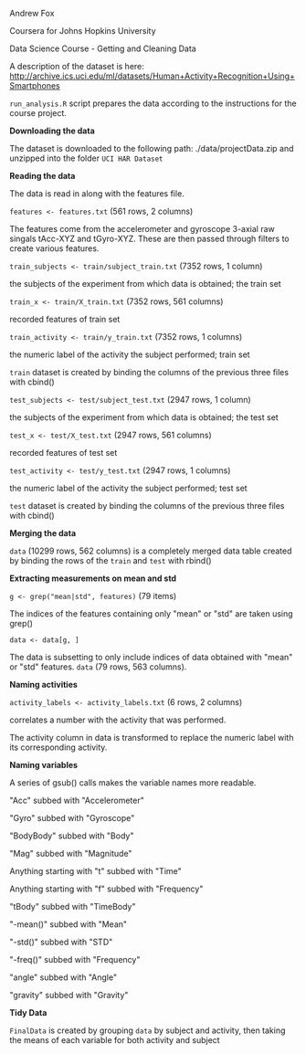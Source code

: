 Andrew Fox

Coursera for Johns Hopkins University

Data Science Course - Getting and Cleaning Data

A description of the dataset is here: <http://archive.ics.uci.edu/ml/datasets/Human+Activity+Recognition+Using+Smartphones>

`run_analysis.R` script prepares the data according to the instructions for the course project.

**Downloading the data**

The dataset is downloaded to the following path: ./data/projectData.zip and unzipped into the folder `UCI HAR Dataset`

**Reading the data**

The data is read in along with the features file.

`features <- features.txt` (561 rows, 2 columns)

The features come from the accelerometer and gyroscope 3-axial raw singals tAcc-XYZ and tGyro-XYZ. These are then passed through filters to create various features.

`train_subjects <- train/subject_train.txt` (7352 rows, 1 column)

the subjects of the experiment from which data is obtained; the train set

`train_x <- train/X_train.txt` (7352 rows, 561 columns)

recorded features of train set

`train_activity <- train/y_train.txt` (7352 rows, 1 columns)

the numeric label of the activity the subject performed; train set

`train` dataset is created by binding the columns of the previous three files with cbind()

`test_subjects <- test/subject_test.txt` (2947 rows, 1 column)

the subjects of the experiment from which data is obtained; the test set

`test_x <- test/X_test.txt` (2947 rows, 561 columns)

recorded features of test set

`test_activity <- test/y_test.txt` (2947 rows, 1 columns)

the numeric label of the activity the subject performed; test set

`test` dataset is created by binding the columns of the previous three files with cbind()

**Merging the data**

`data` (10299 rows, 562 columns) is a completely merged data table created by binding the rows of the `train` and `test` with rbind()

**Extracting measurements on mean and std**

`g <- grep("mean|std", features)` (79 items)

The indices of the features containing only "mean" or "std" are taken using grep()

`data <- data[g, ]`

The data is subsetting to only include indices of data obtained with "mean" or "std" features. `data` (79 rows, 563 columns).

**Naming activities**

`activity_labels <- activity_labels.txt` (6 rows, 2 columns)

correlates a number with the activity that was performed.

The activity column in data is transformed to replace the numeric label with its corresponding activity.

**Naming variables**

A series of gsub() calls makes the variable names more readable.

"Acc" subbed with "Accelerometer"

"Gyro" subbed with "Gyroscope"

"BodyBody" subbed with "Body"

"Mag" subbed with "Magnitude"

Anything starting with "t" subbed with "Time"

Anything starting with "f" subbed with "Frequency"

"tBody" subbed with "TimeBody"

"-mean()" subbed with "Mean"

"-std()" subbed with "STD"

"-freq()" subbed with "Frequency"

"angle" subbed with "Angle"

"gravity" subbed with "Gravity"

**Tidy Data**

`FinalData` is created by grouping `data` by subject and activity, then taking the means of each variable for both activity and subject
